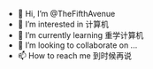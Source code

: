 - 👋 Hi, I’m @TheFifthAvenue
- 👀 I’m interested in 计算机
- 🌱 I’m currently learning 重学计算机
- 💞️ I’m looking to collaborate on ...
- 📫 How to reach me 到时候再说

<!---
TheFifthAvenue/TheFifthAvenue is a ✨ special ✨ repository because its `README.md` (this file) appears on your GitHub profile.
You can click the Preview link to take a look at your changes.
--->
